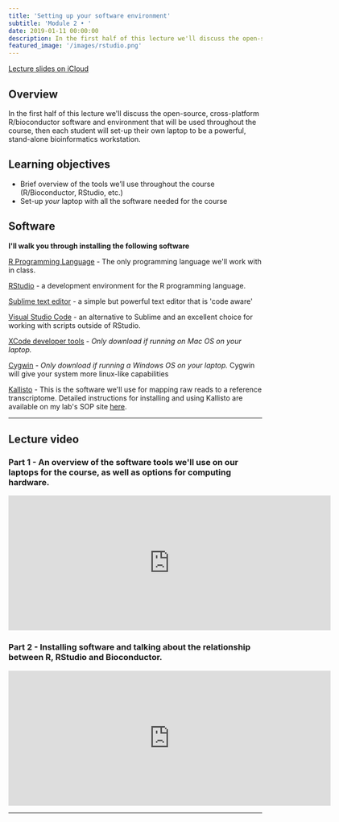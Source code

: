 ```yaml
---
title: 'Setting up your software environment'
subtitle: 'Module 2 • '
date: 2019-01-11 00:00:00
description: In the first half of this lecture we'll discuss the open-source, cross-platform R/bioconductor software and environment that will be used throughout the course, then each student will set-up their own laptop to be a powerful, stand-alone bioinformatics workstation. 
featured_image: '/images/rstudio.png'
---
```


[Lecture slides on iCloud](https://www.icloud.com/keynote/0gntL7jitMXjx7nWRy4oakAjg#Lecture2%5FtoolsIntro) 

## Overview

In the first half of this lecture we'll discuss the open-source, cross-platform R/bioconductor software and environment that will be used throughout the course, then each student will set-up their own laptop to be a powerful, stand-alone bioinformatics workstation.

## Learning objectives

* Brief overview of the tools we’ll use throughout the course (R/Bioconductor, RStudio, etc.)
* Set-up *your* laptop with all the software needed for the course

## Software

**I'll walk you through installing the following software**

[R Programming Language](http://lib.stat.cmu.edu/R/CRAN/) - The only programming language we'll work with in class.

[RStudio](http://www.rstudio.com/products/rstudio/download/) - a development environment for the R programming language.

[Sublime text editor](http://www.sublimetext.com/) - a simple but powerful text editor that is 'code aware'

[Visual Studio Code](https://code.visualstudio.com/) - an alternative to Sublime and an excellent choice for working with scripts outside of RStudio.

[XCode developer tools](https://developer.apple.com/xcode/) - *Only download if running on Mac OS on your laptop.*

[Cygwin](https://www.cygwin.com/) - *Only download if running a Windows OS on your laptop.*  Cygwin will give your system more linux-like capabilities

[Kallisto](https://pachterlab.github.io/kallisto/) - This is the software we'll use for mapping raw reads to a reference transcriptome.  Detailed instructions for installing and using Kallisto are available on my lab's SOP site [here](https://chmi-sops.github.io/mydoc_kallisto.html). 

---

## Lecture video

### Part 1 - An overview of the software tools we'll use on our laptops for the course, as well as options for computing hardware.

<iframe src="https://player.vimeo.com/video/408967948" width="640" height="268" frameborder="0" allow="autoplay; fullscreen" allowfullscreen></iframe>


### Part 2 - Installing software and talking about the relationship between R, RStudio and Bioconductor.

<iframe src="https://player.vimeo.com/video/409021094" width="640" height="268" frameborder="0" allow="autoplay; fullscreen" allowfullscreen></iframe>

---